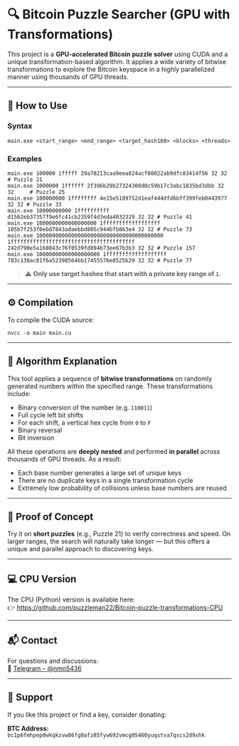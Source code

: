 # 🔍 Bitcoin Puzzle Searcher (GPU with Transformations)

This project is a **GPU-accelerated Bitcoin puzzle solver** using CUDA and a unique transformation-based algorithm. It applies a wide variety of bitwise transformations to explore the Bitcoin keyspace in a highly parallelized manner using thousands of GPU threads.

---

## 🚀 How to Use

### Syntax

```
main.exe <start_range> <end_range> <target_hash160> <blocks> <threads>
```

### Examples

```
main.exe 100000 1fffff 29a78213caa9eea824acf08022ab9dfc83414f56 32 32      # Puzzle 21
main.exe 1000000 1ffffff 2f396b29b27324300d0c59b17c3abc1835bd3dbb 32 32     # Puzzle 25
main.exe 100000000 1ffffffff 4e15e5189752d1eaf444dfd6bff399feb0443977 32 32 # Puzzle 33
main.exe 10000000000 1ffffffffff d1562eb37357f9e6fc41cb2359f4d3eda4032329 32 32 # Puzzle 41
main.exe 1000000000000000000 1ffffffffffffffffff 105b7f253f0ebd7843adaebbd805c944bfb863e4 32 32 # Puzzle 73
main.exe 1000000000000000000000000000000000000000 1fffffffffffffffffffffffffffffffffffffff 242d790e5a168043c76f0539fd894b73ee67b3b3 32 32 # Puzzle 157
main.exe 10000000000000000000 1fffffffffffffffffff 783c138ac81f6a52398564bb17455576e8525b29 32 32 # Puzzle 77
```

> ⚠️ **Only use target hashes that start with a private key range of `1`.**

---

## ⚙️ Compilation

To compile the CUDA source:

```
nvcc -o main main.cu
```

---

## 🧠 Algorithm Explanation

This tool applies a sequence of **bitwise transformations** on randomly generated numbers within the specified range. These transformations include:

- Binary conversion of the number (e.g. `110011`)
- Full cycle left bit shifts
- For each shift, a vertical hex cycle from `0` to `F`
- Binary reversal
- Bit inversion

All these operations are **deeply nested** and performed **in parallel** across thousands of GPU threads. As a result:

- Each base number generates a large set of unique keys
- There are no duplicate keys in a single transformation cycle
- Extremely low probability of collisions unless base numbers are reused

---

## 🧪 Proof of Concept

Try it on **short puzzles** (e.g., Puzzle 21) to verify correctness and speed. On larger ranges, the search will naturally take longer — but this offers a unique and parallel approach to discovering keys.

---

## 💻 CPU Version

The CPU (Python) version is available here:  
👉 https://github.com/puzzleman22/Bitcoin-puzzle-transformations-CPU

---

## 📬 Contact

For questions and discussions:  
📨 [Telegram – @nmn5436](https://t.me/nmn5436)

---

## 🙏 Support

If you like this project or find a key, consider donating:

**BTC Address:**  
`bc1p6fmhpep0wkqkzvw86fg0afz85fyw692vmcg05460yuqstva7qscs2d9xhk`
